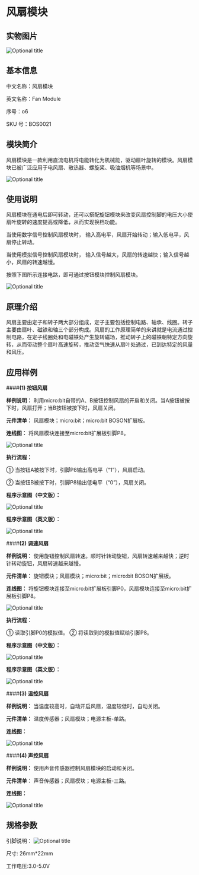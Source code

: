 # 风扇模块
## 实物图片
![](boson_风扇模块_实物图.jpg "Optional title")

## 基本信息
中文名称：风扇模块

英文名称：Fan Module

序号：o6

SKU  号：BOS0021

## 模块简介                                                                  
风扇模块是一款利用直流电机将电能转化为机械能，驱动扇叶旋转的模块。风扇模块已被广泛应用于电风扇、散热器、螺旋桨、吸油烟机等场景中。

![](boson_风扇模块_实例.png "Optional title")

## 使用说明
风扇模块在通电后即可转动，还可以搭配旋钮模块来改变风扇控制脚的电压大小使扇叶旋转的速度提高或降低，从而实现换档功能。

当使用数字信号控制风扇模块时，
输入高电平，风扇开始转动；输入低电平，风扇停止转动。

当使用模拟信号控制风扇模块时，
输入信号越大，风扇的转速越快；输入信号越小，风扇的转速越慢。

按照下图所示连接电路，即可通过按钮模块控制风扇模块。

![](boson_风扇模块_使用说明.png "Optional title")
 
## 原理介绍 
风扇主要由定子和转子两大部分组成，定子主要包括控制电路、轴承、线圈。转子主要由扇叶、磁铁和轴三个部分构成。风扇的工作原理简单的来讲就是电流通过控制电路，在定子线圈处和电磁铁处产生旋转磁场，推动转子上的磁铁朝特定方向旋转，从而带动整个扇叶高速旋转，推动空气快速从扇叶处通过，已到达特定的风量和风压。

## 应用样例
####**(1) 按钮风扇**

**样例说明：** 利用micro:bit自带的A、B按钮控制风扇的开启和关闭。当A按钮被按下时，风扇打开；当B按钮被按下时，风扇关闭。

**元件清单：** 风扇模块；micro:bit；micro:bit BOSON扩展板。

**连线图：** 将风扇模块连接至micro:bit扩展板引脚P8。

![](boson_风扇模块_按钮风扇连线图.png "Optional title")

**执行流程：**

①	当按钮A被按下时，引脚P8输出高电平（“1”），风扇启动。

②	当按钮B被按下时，引脚P8输出低电平（“0”），风扇关闭。

**程序示意图（中文版）：**

![](boson_风扇模块_按钮风扇程序示意图中文版.png "Optional title")

**程序示意图（英文版）：**

![](boson_风扇模块_按钮风扇程序示意图英文版.png "Optional title")

####**(2) 调速风扇**

**样例说明：** 使用旋钮控制风扇转速。顺时针转动旋钮，风扇转速越来越快；逆时针转动旋钮，风扇转速越来越慢。

**元件清单：** 旋钮模块；风扇模块；micro:bit；micro:bit BOSON扩展板。

**连线图：** 将旋钮模块连接至micro:bit扩展板引脚P0，风扇模块连接至micro:bit扩展板引脚P8。

![](boson_风扇模块_调速风扇连线图.png "Optional title")

**执行流程：**

①	读取引脚P0的模拟值。
②	将读取到的模拟值赋给引脚P8。

**程序示意图（中文版）：**

![](boson_风扇模块_调速风扇程序示意图中文版.png "Optional title")

**程序示意图（英文版）：**

![](boson_风扇模块_调速风扇程序示意图英文版.png "Optional title")

####**(3) 温控风扇**

**样例说明：** 当温度较高时，自动开启风扇，温度较低时，自动关闭。

**元件清单：** 温度传感器；风扇模块；电源主板-单路。

**连线图：** 

![](boson_风扇模块_温控风扇连线图.png "Optional title")

####**(4) 声控风扇**

**样例说明：** 使用声音传感器控制风扇模块的启动和关闭。

**元件清单：** 声音传感器；风扇模块；电源主板-三路。

**连线图：** 

![](boson_风扇模块_声控风扇连线图.png "Optional title")

## 规格参数
引脚说明：
![](boson_风扇模块_引脚说明.png "Optional title")

尺寸: 26mm*22mm

工作电压:3.0-5.0V









